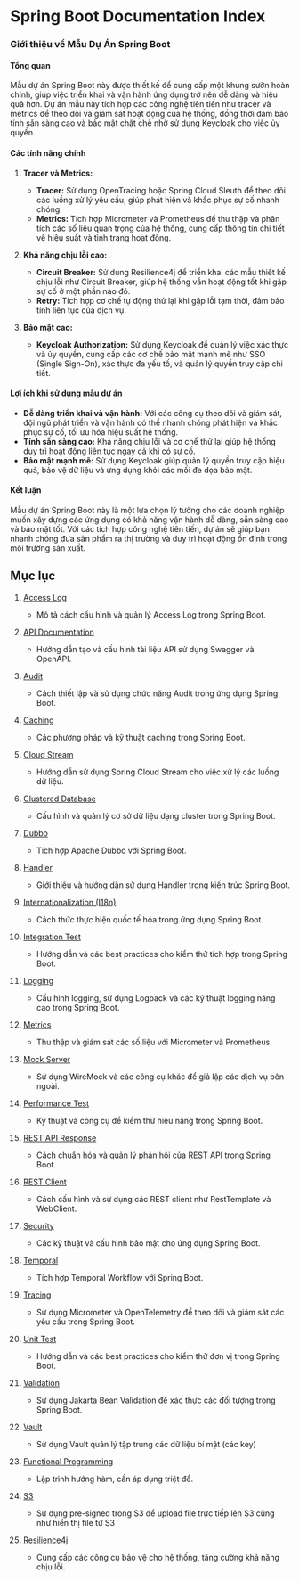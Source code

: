 # Spring Boot Documentation Index

### Giới thiệu về Mẫu Dự Án Spring Boot

#### Tổng quan
Mẫu dự án Spring Boot này được thiết kế để cung cấp một khung sườn hoàn chỉnh, giúp việc triển khai và vận hành ứng dụng trở nên dễ dàng và hiệu quả hơn. Dự án mẫu này tích hợp các công nghệ tiên tiến như tracer và metrics để theo dõi và giám sát hoạt động của hệ thống, đồng thời đảm bảo tính sẵn sàng cao và bảo mật chặt chẽ nhờ sử dụng Keycloak cho việc ủy quyền.

#### Các tính năng chính

1. **Tracer và Metrics:**
    - **Tracer:** Sử dụng OpenTracing hoặc Spring Cloud Sleuth để theo dõi các luồng xử lý yêu cầu, giúp phát hiện và khắc phục sự cố nhanh chóng.
    - **Metrics:** Tích hợp Micrometer và Prometheus để thu thập và phân tích các số liệu quan trọng của hệ thống, cung cấp thông tin chi tiết về hiệu suất và tình trạng hoạt động.

2. **Khả năng chịu lỗi cao:**
    - **Circuit Breaker:** Sử dụng Resilience4j để triển khai các mẫu thiết kế chịu lỗi như Circuit Breaker, giúp hệ thống vẫn hoạt động tốt khi gặp sự cố ở một phần nào đó.
    - **Retry:** Tích hợp cơ chế tự động thử lại khi gặp lỗi tạm thời, đảm bảo tính liên tục của dịch vụ.

3. **Bảo mật cao:**
    - **Keycloak Authorization:** Sử dụng Keycloak để quản lý việc xác thực và ủy quyền, cung cấp các cơ chế bảo mật mạnh mẽ như SSO (Single Sign-On), xác thực đa yếu tố, và quản lý quyền truy cập chi tiết.

#### Lợi ích khi sử dụng mẫu dự án

- **Dễ dàng triển khai và vận hành:** Với các công cụ theo dõi và giám sát, đội ngũ phát triển và vận hành có thể nhanh chóng phát hiện và khắc phục sự cố, tối ưu hóa hiệu suất hệ thống.
- **Tính sẵn sàng cao:** Khả năng chịu lỗi và cơ chế thử lại giúp hệ thống duy trì hoạt động liên tục ngay cả khi có sự cố.
- **Bảo mật mạnh mẽ:** Sử dụng Keycloak giúp quản lý quyền truy cập hiệu quả, bảo vệ dữ liệu và ứng dụng khỏi các mối đe dọa bảo mật.

#### Kết luận
Mẫu dự án Spring Boot này là một lựa chọn lý tưởng cho các doanh nghiệp muốn xây dựng các ứng dụng có khả năng vận hành dễ dàng, sẵn sàng cao và bảo mật tốt. Với các tích hợp công nghệ tiên tiến, dự án sẽ giúp bạn nhanh chóng đưa sản phẩm ra thị trường và duy trì hoạt động ổn định trong môi trường sản xuất.

## Mục lục

1. [Access Log](docs/AccessLog.md)
    - Mô tả cách cấu hình và quản lý Access Log trong Spring Boot.
    
2. [API Documentation](docs/ApiDocs.md)
    - Hướng dẫn tạo và cấu hình tài liệu API sử dụng Swagger và OpenAPI.

3. [Audit](docs/Audit.md)
    - Cách thiết lập và sử dụng chức năng Audit trong ứng dụng Spring Boot.

4. [Caching](docs/Caching.md)
    - Các phương pháp và kỹ thuật caching trong Spring Boot.

5. [Cloud Stream](docs/CloudStream.md)
    - Hướng dẫn sử dụng Spring Cloud Stream cho việc xử lý các luồng dữ liệu.

6. [Clustered Database](docs/ClusterDatabase.md)
    - Cấu hình và quản lý cơ sở dữ liệu dạng cluster trong Spring Boot.

7. [Dubbo](docs/Dubbo.md)
    - Tích hợp Apache Dubbo với Spring Boot.

8. [Handler](docs/Handler.md)
    - Giới thiệu và hướng dẫn sử dụng Handler trong kiến trúc Spring Boot.

9. [Internationalization (I18n)](docs/I18n.md)
    - Cách thức thực hiện quốc tế hóa trong ứng dụng Spring Boot.

10. [Integration Test](docs/IntergrationTest.md)
    - Hướng dẫn và các best practices cho kiểm thử tích hợp trong Spring Boot.

11. [Logging](docs/Logging.md)
    - Cấu hình logging, sử dụng Logback và các kỹ thuật logging nâng cao trong Spring Boot.

12. [Metrics](docs/Metrics.md)
    - Thu thập và giám sát các số liệu với Micrometer và Prometheus.

13. [Mock Server](docs/MockServer.md)
    - Sử dụng WireMock và các công cụ khác để giả lập các dịch vụ bên ngoài.

14. [Performance Test](docs/PerformanceTest.md)
    - Kỹ thuật và công cụ để kiểm thử hiệu năng trong Spring Boot.

15. [REST API Response](docs/RestApiResponse.md)
    - Cách chuẩn hóa và quản lý phản hồi của REST API trong Spring Boot.

16. [REST Client](docs/RestClient.md)
    - Cách cấu hình và sử dụng các REST client như RestTemplate và WebClient.

17. [Security](docs/Security.md)
    - Các kỹ thuật và cấu hình bảo mật cho ứng dụng Spring Boot.

18. [Temporal](docs/Temporal.md)
    - Tích hợp Temporal Workflow với Spring Boot.

19. [Tracing](docs/Tracing.md)
    - Sử dụng Micrometer và OpenTelemetry để theo dõi và giám sát các yêu cầu trong Spring Boot.

20. [Unit Test](docs/UnitTest.md)
    - Hướng dẫn và các best practices cho kiểm thử đơn vị trong Spring Boot.

21. [Validation](docs/Validation.md)
    - Sử dụng Jakarta Bean Validation để xác thực các đối tượng trong Spring Boot.

22. [Vault](docs/Vault.md)
    - Sử dụng Vault quản lý tập trung các dữ liệu bí mật (các key)

23. [Functional Programming](docs/FunctionalProgramming.md)
    - Lập trình hướng hàm, cần áp dụng triệt để.

24. [S3](docs/S3.md)
    - Sử dụng pre-signed trong S3 để upload file trực tiếp lên S3 cũng như hiển thị file từ S3

25. [Resilience4j](docs/Resilience4j.md)
    - Cung cấp các công cụ bảo vệ cho hệ thống, tăng cường khả năng chịu lỗi.